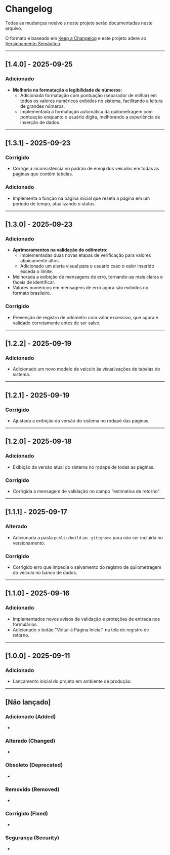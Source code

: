 # Changelog

Todas as mudanças notáveis neste projeto serão documentadas neste arquivo.

O formato é baseado em [Keep a Changelog](https://keepachangelog.com/en/1.0.0/) e este projeto adere ao [Versionamento Semântico](https://semver.org/spec/v2.0.0.html).

---

## [1.4.0] - 2025-09-25

### Adicionado

- **Melhoria na formatação e legibilidade de números:**
    - Adicionada formatação com pontuação (separador de milhar) em todos os valores numéricos exibidos no sistema, facilitando a leitura de grandes números.
    - Implementada a formatação automática da quilometragem com pontuação enquanto o usuário digita, melhorando a experiência de inserção de dados.

---

## [1.3.1] - 2025-09-23

### Corrigido

- Corrige a inconsistência no padrão de emoji dos veículos em todas as páginas que contêm tabelas.

### Adicionado

- Implementa a função na página inicial que reseta a página em um período de tempo, atualizando o status.

---

## [1.3.0] - 2025-09-23

### Adicionado

-   **Aprimoramentos na validação do odômetro:**
    -   Implementadas duas novas etapas de verificação para valores atipicamente altos.
    -   Adicionado um alerta visual para o usuário caso o valor inserido exceda o limite.
-   Melhorada a exibição de mensagens de erro, tornando-as mais claras e fáceis de identificar.
-   Valores numéricos em mensagens de erro agora são exibidos no formato brasileiro.

### Corrigido

-   Prevenção de registro de odômetro com valor excessivo, que agora é validado corretamente antes de ser salvo.

---

## [1.2.2] - 2025-09-19

### Adicionado

-   Adicionado um novo modelo de veículo às visualizações de tabelas do sistema.

---

## [1.2.1] - 2025-09-19

### Corrigido

-   Ajustada a exibição da versão do sistema no rodapé das páginas.

---

## [1.2.0] - 2025-09-18

### Adicionado

-   Exibição da versão atual do sistema no rodapé de todas as páginas.

### Corrigido

-   Corrigida a mensagem de validação no campo "estimativa de retorno".

---

## [1.1.1] - 2025-09-17

### Alterado

-   Adicionada a pasta `public/build` ao `.gitignore` para não ser incluída no versionamento.

### Corrigido

-   Corrigido erro que impedia o salvamento do registro de quilometragem do veículo no banco de dados.

---

## [1.1.0] - 2025-09-16

### Adicionado

-   Implementados novos avisos de validação e proteções de entrada nos formulários.
-   Adicionado o botão "Voltar à Página Inicial" na tela de registro de retorno.

---

## [1.0.0] - 2025-09-11

### Adicionado

-   Lançamento inicial do projeto em ambiente de produção.

---

## [Não lançado]

### Adicionado (Added)

-

### Alterado (Changed)

-

### Obsoleto (Deprecated)

-

### Removido (Removed)

-

### Corrigido (Fixed)

-

### Segurança (Security)

-
